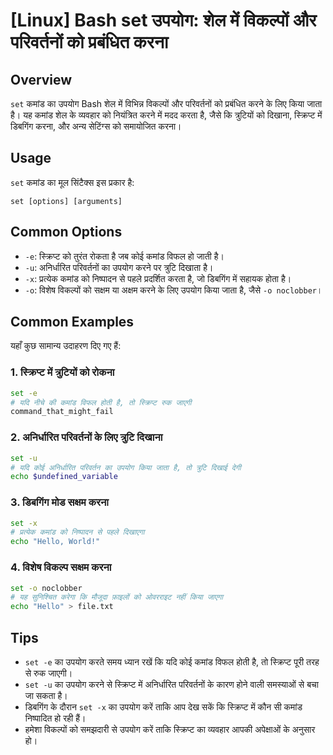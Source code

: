# [Linux] Bash set उपयोग: शेल में विकल्पों और परिवर्तनों को प्रबंधित करना

## Overview
`set` कमांड का उपयोग Bash शेल में विभिन्न विकल्पों और परिवर्तनों को प्रबंधित करने के लिए किया जाता है। यह कमांड शेल के व्यवहार को नियंत्रित करने में मदद करता है, जैसे कि त्रुटियों को दिखाना, स्क्रिप्ट में डिबगिंग करना, और अन्य सेटिंग्स को समायोजित करना।

## Usage
`set` कमांड का मूल सिंटैक्स इस प्रकार है:

```
set [options] [arguments]
```

## Common Options
- `-e`: स्क्रिप्ट को तुरंत रोकता है जब कोई कमांड विफल हो जाती है।
- `-u`: अनिर्धारित परिवर्तनों का उपयोग करने पर त्रुटि दिखाता है।
- `-x`: प्रत्येक कमांड को निष्पादन से पहले प्रदर्शित करता है, जो डिबगिंग में सहायक होता है।
- `-o`: विशेष विकल्पों को सक्षम या अक्षम करने के लिए उपयोग किया जाता है, जैसे `-o noclobber`।

## Common Examples
यहाँ कुछ सामान्य उदाहरण दिए गए हैं:

### 1. स्क्रिप्ट में त्रुटियों को रोकना
```bash
set -e
# यदि नीचे की कमांड विफल होती है, तो स्क्रिप्ट रुक जाएगी
command_that_might_fail
```

### 2. अनिर्धारित परिवर्तनों के लिए त्रुटि दिखाना
```bash
set -u
# यदि कोई अनिर्धारित परिवर्तन का उपयोग किया जाता है, तो त्रुटि दिखाई देगी
echo $undefined_variable
```

### 3. डिबगिंग मोड सक्षम करना
```bash
set -x
# प्रत्येक कमांड को निष्पादन से पहले दिखाएगा
echo "Hello, World!"
```

### 4. विशेष विकल्प सक्षम करना
```bash
set -o noclobber
# यह सुनिश्चित करेगा कि मौजूदा फ़ाइलों को ओवरराइट नहीं किया जाएगा
echo "Hello" > file.txt
```

## Tips
- `set -e` का उपयोग करते समय ध्यान रखें कि यदि कोई कमांड विफल होती है, तो स्क्रिप्ट पूरी तरह से रुक जाएगी।
- `set -u` का उपयोग करने से स्क्रिप्ट में अनिर्धारित परिवर्तनों के कारण होने वाली समस्याओं से बचा जा सकता है।
- डिबगिंग के दौरान `set -x` का उपयोग करें ताकि आप देख सकें कि स्क्रिप्ट में कौन सी कमांड निष्पादित हो रही हैं।
- हमेशा विकल्पों को समझदारी से उपयोग करें ताकि स्क्रिप्ट का व्यवहार आपकी अपेक्षाओं के अनुसार हो।